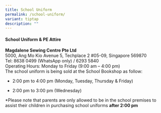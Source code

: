 ```yaml
---
title: School Uniform
permalink: /school-uniform/
variant: tiptap
description: ""
---
```

<h4>School Uniform &amp; PE Attire</h4>
<p><strong>Magdalene Sewing Centre Pte Ltd</strong> 
<br>5000, Ang Mo Kio Avenue 5, Techplace 2 #05-09, Singapore 569870
<br>Tel: 8638 0499 (WhatsApp only) / 6293 5840
<br>Operating Hours: Monday to Friday (9:00 am – 4:00 pm)
<br>The school uniform is being sold at the School Bookshop as follow:</p>
<ul data-tight="true" class="tight">
<li>
<p>2:00 pm to 4:00 pm (Monday, Tuesday, Thursday &amp; Friday)</p>
</li>
<li>
<p>2:00 pm to 3:00 pm (Wednesday)</p>
</li>
</ul>
<p>*Please note that parents are only allowed to be in the school premises
to assist their children in purchasing school uniforms <strong>after 2:00 pm</strong> 
</p>